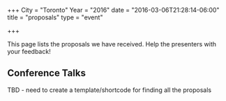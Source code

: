 +++
City = "Toronto"
Year = "2016"
date = "2016-03-06T21:28:14-06:00"
title = "proposals"
type = "event"

+++

This page lists the proposals we have received. Help the presenters with your feedback!


<h2>Conference Talks</h2>

TBD - need to create a template/shortcode for finding all the proposals
